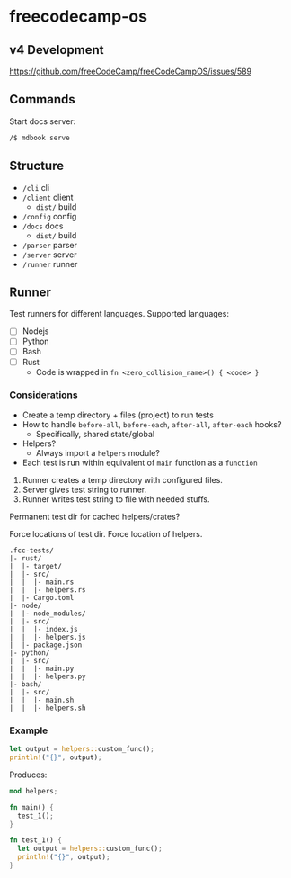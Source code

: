 # freecodecamp-os

## v4 Development

https://github.com/freeCodeCamp/freeCodeCampOS/issues/589

## Commands

Start docs server:

```bash
/$ mdbook serve
```

## Structure

- `/cli` cli
- `/client` client
  - `dist/` build
- `/config` config
- `/docs` docs
  - `dist/` build
- `/parser` parser
- `/server` server
- `/runner` runner

## Runner

Test runners for different languages. Supported languages:

- [ ] Nodejs
- [ ] Python
- [ ] Bash
- [ ] Rust
  - Code is wrapped in `fn <zero_collision_name>() { <code> }`

### Considerations

- Create a temp directory + files (project) to run tests
- How to handle `before-all`, `before-each`, `after-all`, `after-each` hooks?
  - Specifically, shared state/global
- Helpers?
  - Always import a `helpers` module?
- Each test is run within equivalent of `main` function as a `function`

1. Runner creates a temp directory with configured files.
1. Server gives test string to runner.
1. Runner writes test string to file with needed stuffs.

Permanent test dir for cached helpers/crates?

Force locations of test dir. Force location of helpers.

```console
.fcc-tests/
|- rust/
|  |- target/
|  |- src/
|  |  |- main.rs
|  |  |- helpers.rs
|  |- Cargo.toml
|- node/
|  |- node_modules/
|  |- src/
|  |  |- index.js
|  |  |- helpers.js
|  |- package.json
|- python/
|  |- src/
|  |  |- main.py
|  |  |- helpers.py
|- bash/
|  |- src/
|  |  |- main.sh
|  |  |- helpers.sh
```

### Example

```rust
let output = helpers::custom_func();
println!("{}", output);
```

Produces:

```rust
mod helpers;

fn main() {
  test_1();
}

fn test_1() {
  let output = helpers::custom_func();
  println!("{}", output);
}
```
